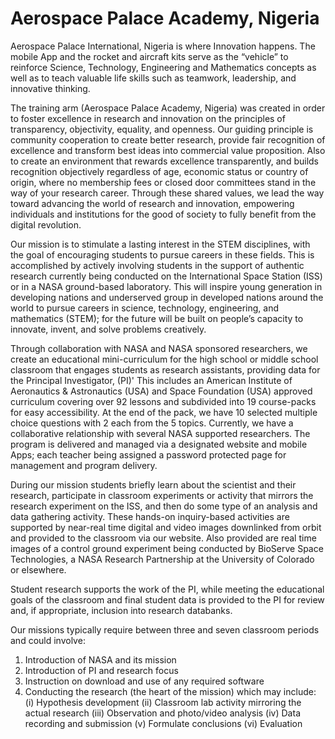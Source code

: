 # Aerospace Palace Academy, Nigeria
Aerospace Palace International, Nigeria is where Innovation happens. The mobile App and the rocket and aircraft kits serve as the “vehicle” to reinforce Science, Technology, Engineering and Mathematics concepts as well as to teach valuable life skills such as teamwork, leadership, and innovative thinking.

The training arm (Aerospace Palace Academy, Nigeria) was created in order to foster excellence in research and innovation on the principles of transparency, objectivity, equality, and openness. Our guiding principle is community cooperation to create better research, provide fair recognition of excellence and transform best ideas into commercial value proposition. Also to create an environment that rewards excellence transparently, and builds recognition objectively regardless of age, economic status or country of origin, where no membership fees or closed door committees stand in the way of your research career. Through these shared values, we lead the way toward advancing the world of research and innovation, empowering individuals and institutions for the good of society to fully benefit from the digital revolution.

Our mission is to stimulate a lasting interest in the STEM disciplines, with the goal of encouraging students to pursue careers in these fields.  This is accomplished by actively involving students in the support of authentic research currently being conducted on the International Space Station (ISS) or in a NASA ground-based laboratory. This will inspire young generation in developing nations and underserved group in developed nations around the world to pursue careers in science, technology, engineering, and mathematics (STEM); for the future will be built on people’s capacity to innovate, invent, and solve problems creatively.

Through collaboration with NASA and NASA sponsored researchers, we create an educational mini-curriculum for the high school or middle school classroom that engages students as research assistants, providing data for the Principal Investigator, (PI)' This includes an American Institute of Aeronautics & Astronautics (USA) and Space Foundation (USA) approved curriculum covering over 92 lessons and subdivided into 19 course-packs for easy accessibility. At the end of the pack, we have 10 selected multiple choice questions with 2 each from the 5 topics. Currently, we have a collaborative relationship with several NASA supported researchers. The program is delivered and managed via a designated website and mobile Apps; each teacher being assigned a password protected page for management and program delivery.

During our mission students briefly learn about the scientist and their research, participate in classroom experiments or activity that mirrors the research experiment on the ISS, and then do some type of an analysis and data gathering activity.   These hands-on inquiry-based activities are supported by near-real time digital and video images downlinked from orbit and provided to the classroom via our website. Also provided are real time images of a control ground experiment being conducted by BioServe Space Technologies, a NASA Research Partnership at the University of Colorado or elsewhere.

Student research supports the work of the PI, while meeting the educational goals of the classroom and final student data is provided to the PI for review and, if appropriate, inclusion into research databanks.

Our missions typically require between three and seven classroom periods and could involve:
1.   Introduction of NASA and its mission
2.   Introduction of PI and research focus
3.   Instruction on download and use of any required software
4.   Conducting the research (the heart of the mission) which may include:
(i)	Hypothesis development
(ii)	Classroom lab activity mirroring the actual research 
(iii)	Observation and photo/video analysis
(iv)	Data recording and submission
(v)	Formulate conclusions 
(vi)	Evaluation
